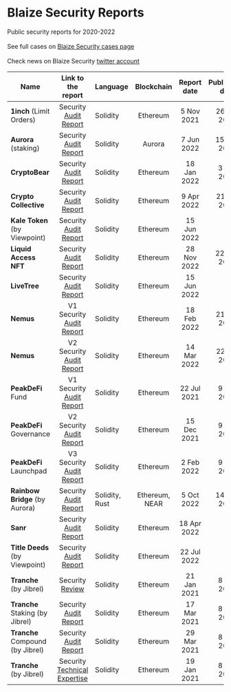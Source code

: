 # Blaize Security Reports
Public security reports for 2020-2022<br><br>
See full cases on [Blaize Security cases page](https://blaize.tech/clients/?_sft_clientcat=security-audit)<br>
<br>
Check news on Blaize Security [twitter account](https://twitter.com/BlaizeSecurity)
<br>

| Name      | Link to the report | Language | Blockchain | Report date | Publication date | Case |
| --------- |:------------------:| -------- |:----------:|:-----------:|:----------------:|:----:|
| <b>1inch</b> (Limit Orders) | Security [Audit Report](../1/1inch/1inch-audit-report-v1-[5-Nov-2021].pdf) | Solidity | Ethereum | 5 Nov 2021 | 26 Feb 2022 | [Case](https://blaize.tech/clients/smart-contract-security-audit-for-1inch/) |
| <b>Aurora</b> (staking) | Security [Audit Report](../a/aurora/Aurora-audit-report-v1-[7-Jun-2022].pdf) | Solidity | Aurora | 7 Jun 2022 | 15 Aug 2022 | [Case](https://blaize.tech/clients/smart-contract-security-audit-for-aurora/) |
| <b>CryptoBear</b> | Security [Audit Report](../c/cryptobear/CryptoBear-audit-report-v1-[18-Jan-2022].pdf) | Solidity | Ethereum | 18 Jan 2022 | 3 Feb 2022 | [Case](https://blaize.tech/clients/smart-contract-security-audit-for-cryptobear-watch-club/) |
| <b>Crypto Collective</b> | Security [Audit Report](../c/cryptocollective/CryptoCollective-audit-report-v1-[9-Apr-2022].pdf) | Solidity | Ethereum | 9 Apr 2022 | 21 Apr 2022 | [Case](https://blaize.tech/clients/smart-contract-security-audit-for-crypto-collective/) |
| <b>Kale Token</b> (by Viewpoint) | Security [Audit Report](../v/viewpoint/KaleToken-audit-report-v1-[15-Jun-2022].pdf) | Solidity | Ethereum | 15 Jun 2022 | | |
| <b>Liquid Access NFT</b> | Security [Audit Report](../l/liquidaccess/LiquidAccessNFT-audit-report-v1-[28-Nov-2022].pdf) | Solidity | Ethereum | 28 Nov 2022 | 22 Dec 2022 | [Case](https://blaize.tech/clients/smart-contract-security-audit-for-liquidaccess/) |
| <b>LiveTree</b> | Security [Audit Report](../l/livetree/LiveTree-audit-report-v1-[19-Jul-2022].pdf) | Solidity | Ethereum | 15 Jun 2022 | | |
| <b>Nemus</b> | V1 Security [Audit Report](../n/nemus/Nemus-audit-report-v1-[18-Feb-2022].pdf) | Solidity | Ethereum | 18 Feb 2022 | 21 Feb 2022 | [Case](https://blaize.tech/clients/smart-contract-security-audit-for-nemus/) |
| <b>Nemus</b> | V2 Security [Audit Report](../n/nemus/Nemus-audit-report-v2-[14-Mar-2022].pdf) | Solidity | Ethereum | 14 Mar 2022 | 22 Apr 2022 | [Case](https://blaize.tech/clients/smart-contract-security-audit-for-nemus/) |
| <b>PeakDeFi</b> Fund | V1 Security [Audit Report](../p/peakdefi/PeakDeFi-audit-report-Fund-[22-Jul-2021].pdf) | Solidity | Ethereum | 22 Jul 2021 | 9 Feb 2022 | [Case](https://blaize.tech/clients/smart-contract-security-audit-for-peakdefi/) |
| <b>PeakDeFi</b> Governance | V2 Security [Audit Report](../p/peakdefi/PeakDeFi-audit-report-Governance-[15-Dec-2021].pdf) | Solidity | Ethereum | 15 Dec 2021 | 9 Feb 2022 | [Case](https://blaize.tech/clients/smart-contract-security-audit-for-peakdefi/) |
| <b>PeakDeFi</b> Launchpad | V3 Security [Audit Report](../p/peakdefi/PeakDeFi-audit-report-Lauchpad-[2-Feb-2022].pdf) | Solidity | Ethereum | 2 Feb 2022 | 9 Feb 2022 | [Case](https://blaize.tech/clients/smart-contract-security-audit-for-peakdefi/) |
| <b>Rainbow Bridge</b> (by Aurora) | Security [Audit Report](../a/aurora/RainbowBridge-audit-report-v1-[5-Oct-2022].pdf) | Solidity, Rust | Ethereum, NEAR | 5 Oct 2022 | 14 Mar 2023 | [Case](https://blaize.tech/clients/smart-contract-security-audit-for-rainbow-bridge-by-aurora/) |
| <b>Sanr</b> | Security [Audit Report](../s/sanr/SanR-audit-report-v1-[18-Apr-2022].pdf) | Solidity | Ethereum | 18 Apr 2022 | | |
| <b>Title Deeds</b> (by Viewpoint) | Security [Audit Report](../v/viewpoint/TitleDeeds-audit-report-v1-[22-Jul-2022].pdf) | Solidity | Ethereum | 22 Jul 2022 | | |
| <b>Tranche</b> (by Jibrel) | Security [Review](../t/tranche/Tranche-security-review-[21-Jan-2021].pdf) | Solidity | Ethereum | 21 Jan 2021 | 8 Feb 2021 | [Case](https://blaize.tech/clients/smart-contract-security-audit-for-jibrel/) |
| <b>Tranche</b> Staking (by Jibrel) | Security [Audit Report](../t/tranche/Tranche-staking-security-audit-v1-[17-Mar-2021].pdf) | Solidity | Ethereum | 17 Mar 2021 | 8 Feb 2021 | [Case](https://blaize.tech/clients/smart-contract-security-audit-for-jibrel/) |
| <b>Tranche</b> Compound (by Jibrel) | Security [Audit Report](../t/tranche/Tranche-compound-security-audit-v1-[29-Mar-2021].pdf) | Solidity | Ethereum | 29 Mar 2021 | 8 Feb 2021 | [Case](https://blaize.tech/clients/smart-contract-security-audit-for-jibrel/) |
| <b>Tranche</b> (by Jibrel) | Security [Technical Expertise](../t/tranche/Tranche-security-expertise-v1-[19-Jan-2021].pdf) | Solidity | Ethereum | 19 Jan 2021 | 8 Feb 2021 | [Case](https://blaize.tech/clients/smart-contract-security-audit-for-jibrel/) |
